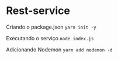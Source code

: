 # Rest-service

Criando o package.json 
```yarn init -y```

Executando o serviço
```node index.js```

Adicionando Nodemon
```yarn add nodemon -d```